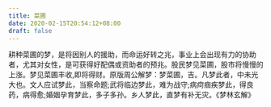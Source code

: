```yaml
---
title: 菜圃
date: 2020-02-15T20:54:12+08:00
draft: false
---
```


耕种菜圃的梦，是将因别人的援助，而命运好转之兆，事业上会出现有力的协助者，尤其对女性，是可获得好配偶或资助者的预兆。股民梦见菜圃，股市将慢慢的上涨。梦见菜圃丰收,即将得财。原版周公解梦：梦菜圃，吉。凡梦此者，中未光大也。文人应试梦此，当察命题;武将临边梦此，难为战守;病疴痼疾梦此，得良药，病得愈;婚姻孕育梦此，多子多孙。乡人梦此，直梦有补无灾。《梦林玄解》